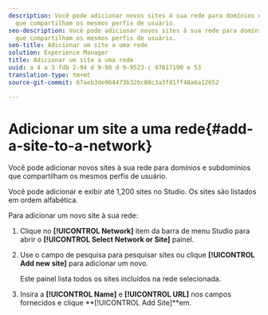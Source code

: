 ```yaml
---
description: Você pode adicionar novos sites à sua rede para domínios e subdomínios
  que compartilham os mesmos perfis de usuário.
seo-description: Você pode adicionar novos sites à sua rede para domínios e subdomínios
  que compartilham os mesmos perfis de usuário.
seo-title: Adicionar um site a uma rede
solution: Experience Manager
title: Adicionar um site a uma rede
uuid: a 4 a 3 fdb 2-94 d 9-98 d 9-9523-c 97617190 e 53
translation-type: tm+mt
source-git-commit: 67aeb3de964473b326c88c3a3f81ff48a6a12652

---
```



# Adicionar um site a uma rede{#add-a-site-to-a-network}

Você pode adicionar novos sites à sua rede para domínios e subdomínios que compartilham os mesmos perfis de usuário.

Você pode adicionar e exibir até 1,200 sites no Studio. Os sites são listados em ordem alfabética.

Para adicionar um novo site à sua rede:

1. Clique no **[!UICONTROL Network]** item da barra de menu Studio para abrir o **[!UICONTROL Select Network or Site]** painel.
1. Use o campo de pesquisa para pesquisar sites ou clique **[!UICONTROL Add new site]** para adicionar um novo.

   Este painel lista todos os sites incluídos na rede selecionada.

1. Insira a **[!UICONTROL Name]** e **[!UICONTROL URL]** nos campos fornecidos e clique **[!UICONTROL Add Site]**em.
